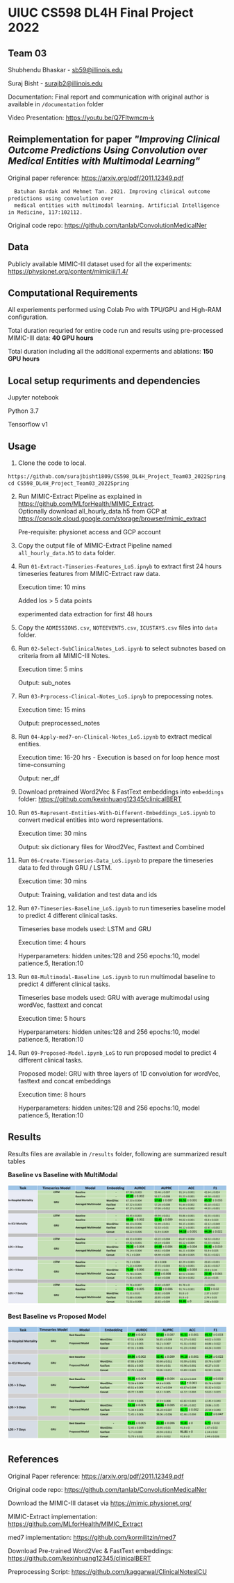 # UIUC CS598 DL4H Final Project 2022

## Team 03
Shubhendu Bhaskar - sb59@illinois.edu

Suraj Bisht - surajb2@illinois.edu

Documentation: Final report and communication with original author is available in ``/documentation`` folder

Video Presentation: https://youtu.be/Q7Fltwmcm-k

## Reimplementation for paper *"Improving Clinical Outcome Predictions Using Convolution over Medical Entities with Multimodal Learning"*
Original paper reference: https://arxiv.org/pdf/2011.12349.pdf

      Batuhan Bardak and Mehmet Tan. 2021. Improving clinical outcome predictions using convolution over 
      medical entities with multimodal learning. Artificial Intelligence in Medicine, 117:102112.  

Original code repo:  https://github.com/tanlab/ConvolutionMedicalNer

## Data
Publicly available MIMIC-III dataset used for all the experiments: https://physionet.org/content/mimiciii/1.4/ 


## Computational Requirements
All experiements performed using Colab Pro with TPU/GPU and High-RAM configuration.

Total duration requried for entire code run and results using pre-processed MIMIC-III data: **40 GPU hours**

Total duration including all the additional experments and ablations: **150 GPU hours**

## Local setup requriments and dependencies
Jupyter notebook

Python 3.7

Tensorflow v1

## Usage

1. Clone the code to local.   
```
https://github.com/surajbisht1809/CS598_DL4H_Project_Team03_2022Spring.git
cd CS598_DL4H_Project_Team03_2022Spring
```
2. Run MIMIC-Extract Pipeline as explained in https://github.com/MLforHealth/MIMIC_Extract.   
   Optionally download all_hourly_data.h5 from GCP at https://console.cloud.google.com/storage/browser/mimic_extract
   
      Pre-requisite: physionet access and GCP account

3. Copy the output file of MIMIC-Extract Pipeline named `all_hourly_data.h5` to `data` folder.

4. Run `01-Extract-Timseries-Features_LoS.ipnyb` to extract first 24 hours timeseries features from MIMIC-Extract raw data.
   
      Execution time: 10 mins
   
      Added los > 5 data points
   
   experimented data extraction for first 48 hours

5. Copy the `ADMISSIONS.csv`, `NOTEEVENTS.csv`, `ICUSTAYS.csv` files into `data` folder. 

6. Run `02-Select-SubClinicalNotes_LoS.ipynb` to select subnotes based on criteria from all MIMIC-III Notes.
   
   Execution time: 5 mins
   
   Output: sub_notes

7. Run `03-Prprocess-Clinical-Notes_LoS.ipnyb` to prepocessing notes.

   Execution time: 15 mins
   
   Output:  preprocessed_notes

8. Run `04-Apply-med7-on-Clinical-Notes_LoS.ipynb` to extract medical entities.

   Execution time: 16-20 hrs - Execution is based on for loop hence most time-consuming
   
   Output:  ner_df

9. Download pretrained Word2Vec & FastText embeddings into `embeddings` folder: https://github.com/kexinhuang12345/clinicalBERT

10. Run `05-Represent-Entities-With-Different-Embeddings_LoS.ipynb` to convert medical entities into word representations.

      Execution time: 30 mins
   
      Output:  six dictionary files for Wrod2Vec, Fasttext and Combined

11. Run `06-Create-Timeseries-Data_LoS.ipynb` to prepare the timeseries data to fed through GRU / LSTM.

      Execution time: 30 mins
   
      Output:  Training, validation and test data and ids

12. Run `07-Timeseries-Baseline_LoS.ipynb` to run timeseries baseline model to predict 4 different clinical tasks.

    Timeseries base models used: LSTM and GRU
    
    Execution time: 4 hours
    
    Hyperparameters: hidden unites:128 and 256 epochs:10, model patience:5, Iteration:10

13. Run `08-Multimodal-Baseline_LoS.ipynb` to run multimodal baseline to predict 4 different clinical tasks.

    Timeseries base models used: GRU with average multimodal using wordVec, fasttext and concat
    
    Execution time: 5 hours
    
    Hyperparameters: hidden unites:128 and 256 epochs:10, model patience:5, Iteration:10
    
14. Run `09-Proposed-Model.ipynb_LoS` to run proposed model to predict 4 different clinical tasks.

    Proposed model: GRU with three layers of 1D convolution for wordVec, fasttext and concat embeddings 
    
    Execution time: 8 hours
    
    Hyperparameters: hidden unites:128 and 256 epochs:10, model patience:5, Iteration:10

## Results
Results files are available in ``/results`` folder, following are summarized result tables

**Baseline vs Baseline with MultiModal**

![Alt text](/results/images/Baseline.png "Baseline Models")

**Best Baseline vs Proposed Model**

![Alt text](/results/images/Proposed.png "Proposed Model")

## References

Original Paper reference: https://arxiv.org/pdf/2011.12349.pdf

Original code repo:  https://github.com/tanlab/ConvolutionMedicalNer

Download the MIMIC-III dataset via https://mimic.physionet.org/

MIMIC-Extract implementation: https://github.com/MLforHealth/MIMIC_Extract

med7 implementation: https://github.com/kormilitzin/med7

Download Pre-trained Word2Vec & FastText embeddings: https://github.com/kexinhuang12345/clinicalBERT

Preprocessing Script: https://github.com/kaggarwal/ClinicalNotesICU
